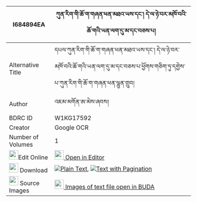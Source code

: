 |I684894EA|ཀུན་རིག་གི་ཆོ་ག་གཞན་ཕན་མཐའ་ཡས་དང་། དེ་ལ་ཉེ་བར་མཁོ་བའི་ཆོ་གའི་ཡན་ལག་དུ་མ་དང་བཅས་པ། 
| --- | --- 
|Alternative Title |དཔལ་ཀུན་རིག་གི་ཆོ་ག་གཞན་ཕན་མཐའ་ཡས་དང་། དེ་ལ་ཉེ་བར་མཁོ་བའི་ཆོ་གའི་ཡན་ལག་དུ་མ་དང་བཅས་པ་ཕྱོགས་གཅིག་ཏུ་དགྱེས་པ་ཀུན་རིག་གི་ཆོ་ག་གཞན་ཕན་ལྷུན་གྲུབ།
|Author| འཇམ་མགོན་ཨ་མེས་ཞབས།
|BDRC ID | W1KG17592
|Creator | Google OCR
|Number of Volumes| 1
|<img width="25" src="https://img.icons8.com/color/25/000000/edit-property.png">Edit Online| [<img width="25" src="https://avatars.githubusercontent.com/u/45091458?s=200&v=4"> Open in Editor](http://editor.openpecha.org/I684894EA)
|<img width="25" src="https://img.icons8.com/fluent/48/000000/download-2.png"/>  Download | [![](https://img.icons8.com/color/20/000000/txt.png)Plain Text](https://github.com/Openpecha/I684894EA/releases/download/v1/kunrik_gi_choga_shyenpen_ta_ye_plain_I684894EA.zip), [![](https://img.icons8.com/color/20/000000/txt.png)Text with Pagination](https://github.com/Openpecha/I684894EA/releases/download/v1/kunrik_gi_choga_shyenpen_ta_ye_pages_I684894EA.zip)
|<img width="25" src="https://img.icons8.com/plasticine/100/000000/pictures-folder.png"/>  Source Images | [<img width="25" src="https://library.bdrc.io/icons/BUDA-small.svg"> Images of text file open in BUDA](https://library.bdrc.io/show/bdr:W1KG17592)